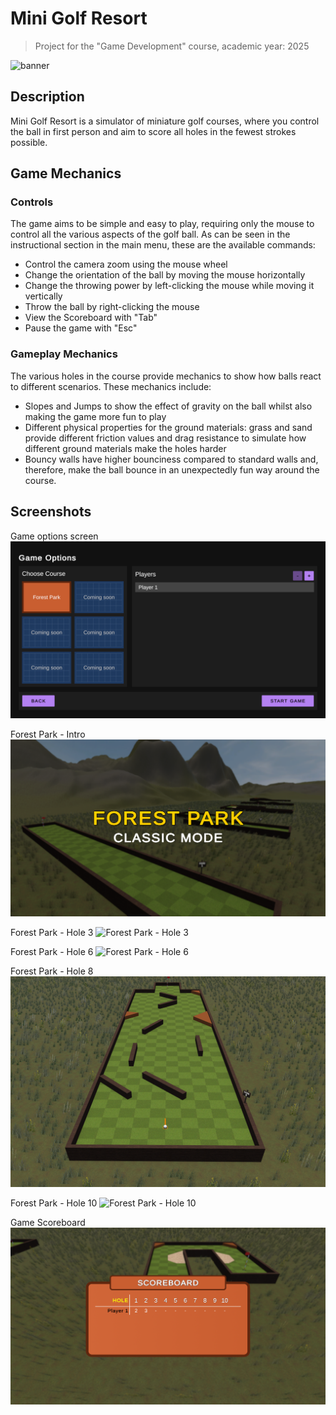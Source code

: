 # Mini Golf Resort

> Project for the "Game Development" course, academic year: 2025

![banner](media/banner1.png)

## Description

Mini Golf Resort is a simulator of miniature golf courses, where you control the ball in first person and aim to score all holes in the fewest strokes possible.

## Game Mechanics

### Controls

The game aims to be simple and easy to play, requiring only the mouse to control all the various aspects of the golf ball. As can be seen in the instructional section in the main menu, these are the available commands:

- Control the camera zoom using the mouse wheel
- Change the orientation of the ball by moving the mouse horizontally
- Change the throwing power by left-clicking the mouse while moving it vertically
- Throw the ball by right-clicking the mouse
- View the Scoreboard with "Tab"
- Pause the game with "Esc"

### Gameplay Mechanics

The various holes in the course provide mechanics to show how balls react to different scenarios. These mechanics include:

- Slopes and Jumps to show the effect of gravity on the ball whilst also making the game more fun to play
- Different physical properties for the ground materials: grass and sand provide different friction values and drag resistance to simulate how different ground materials make the holes harder
- Bouncy walls have higher bounciness compared to standard walls and, therefore, make the ball bounce in an unexpectedly fun way around the course.

## Screenshots

Game options screen
![Game Options screen](media/game-options.png)

Forest Park - Intro
![Forest Park - Intro](media/forest-park-intro.png)

Forest Park - Hole 3
![Forest Park - Hole 3](media/forest-park-hole3.png)

Forest Park - Hole 6
![Forest Park - Hole 6](media/forest-park-hole6.png)

Forest Park - Hole 8
![Forest Park - Hole 8](media/forest-park-hole8.png)

Forest Park - Hole 10
![Forest Park - Hole 10](media/forest-park-hole10.png)

Game Scoreboard
![Game Scoreboard](media/scoreboard-example.png)
